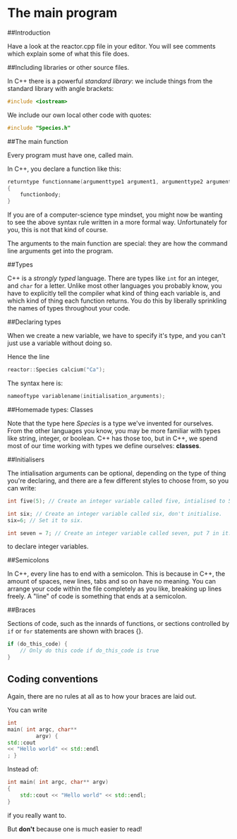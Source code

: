 The main program
================

##Introduction

Have a look at the reactor.cpp file in your editor. You will see comments which explain some of what this file does.

##Including libraries or other source files.

In C++ there is a powerful *standard library*: we include things from the standard library with angle brackets:

``` cpp
#include <iostream>
```

We include our own local other code with quotes:

``` cpp
#include "Species.h"
```

##The main function

Every program must have one, called main.

In C++, you declare a function like this:

``` cpp
returntype functionname(argumenttype1 argument1, argumenttype2 argument2)
{
	functionbody;
}
```

If you are of a computer-science type mindset, you might now be wanting to see the above syntax rule written 
in a more formal way. Unfortunately for you, this is not that kind of course.

The arguments to the main function are special: they are how the command line arguments get into the program.

##Types

C++ is a *strongly typed* language.
There are types like `int` for an integer, and `char` for a letter. Unlike most other languages you probably know, 
you have to explicitly tell the compiler what kind of thing each variable is, and which kind of thing each
function returns. You do this by liberally sprinkling the names of types throughout your code.

##Declaring types

When we create a new variable, we have to specify it's type, and you can't just use a variable without doing so.

Hence the line

``` cpp
reactor::Species calcium("Ca");
```

The syntax here is:

``` cpp
nameoftype variablename(initialisation_arguments);
```

##Homemade types: Classes

Note that the type here *Species* is a type we've invented for ourselves. From the other languages you know,
you may be more familiar with types like string, integer, or boolean. C++ has those too, but in C++,
we spend most of our time working with types we define ourselves: **classes**.

##Initialisers

The intialisation arguments can be optional, depending on the type of thing you're declaring, and there
are a few different styles to choose from, so you can write:

``` cpp
int five(5); // Create an integer variable called five, intialised to 5.

int six; // Create an integer variable called six, don't initialise.
six=6; // Set it to six.

int seven = 7; // Create an integer variable called seven, put 7 in it.

```

to declare integer variables.

##Semicolons

In C++, every line has to end with a semicolon. This is because in C++, the amount of spaces, new lines, tabs and so on
have no meaning. You can arrange your code within the file completely as you like, breaking up lines freely.
A "line" of code is something that ends at a semicolon. 


##Braces

Sections of code, such as the innards of functions, or sections controlled by `if` or `for` statements
are shown with braces {}. 

``` cpp
if (do_this_code) {
	// Only do this code if do_this_code is true
}
```

## Coding conventions

Again, there are no rules at all as to how your braces are laid out.

You can write

``` cpp
int
main( int argc, char**
         argv) {
std::cout
<< "Hello world" << std::endl
; }
```

Instead of:

``` cpp
int main( int argc, char** argv) 
{
    std::cout << "Hello world" << std::endl; 
}
```

if you really want to. 

But **don't** because one is much easier to read!
